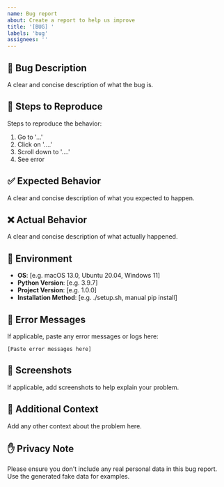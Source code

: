 ```yaml
---
name: Bug report
about: Create a report to help us improve
title: '[BUG] '
labels: 'bug'
assignees: ''
---
```


## 🐛 Bug Description
A clear and concise description of what the bug is.

## 🔄 Steps to Reproduce
Steps to reproduce the behavior:
1. Go to '...'
2. Click on '....'
3. Scroll down to '....'
4. See error

## ✅ Expected Behavior
A clear and concise description of what you expected to happen.

## ❌ Actual Behavior
A clear and concise description of what actually happened.

## 📱 Environment
- **OS**: [e.g. macOS 13.0, Ubuntu 20.04, Windows 11]
- **Python Version**: [e.g. 3.9.7]
- **Project Version**: [e.g. 1.0.0]
- **Installation Method**: [e.g. ./setup.sh, manual pip install]

## 📄 Error Messages
If applicable, paste any error messages or logs here:

```
[Paste error messages here]
```

## 📸 Screenshots
If applicable, add screenshots to help explain your problem.

## 🔧 Additional Context
Add any other context about the problem here.

## ✋ Privacy Note
Please ensure you don't include any real personal data in this bug report. Use the generated fake data for examples. 